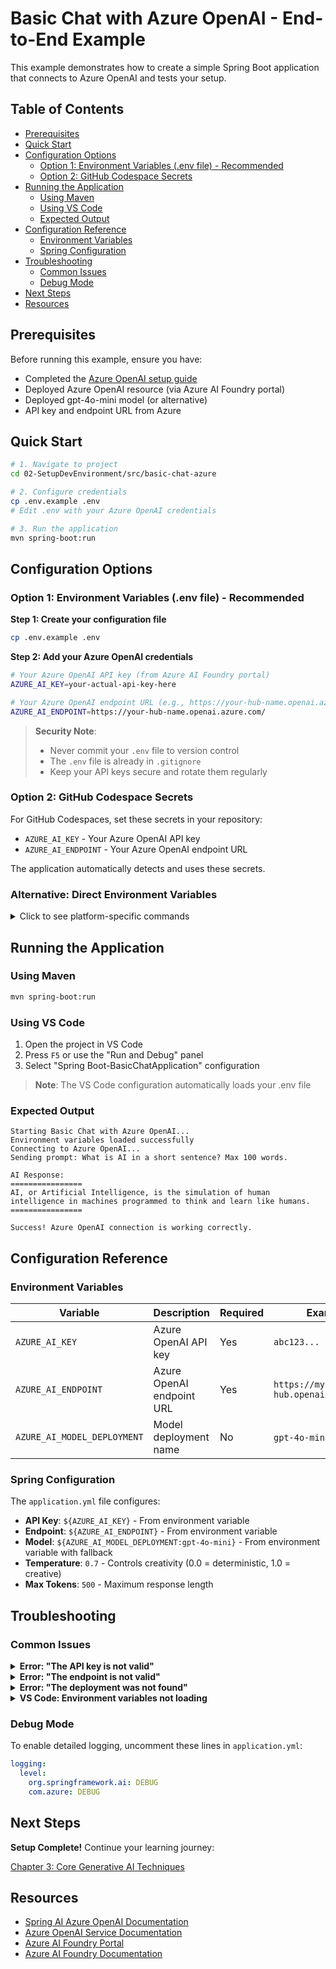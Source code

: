 # Basic Chat with Azure OpenAI - End-to-End Example

This example demonstrates how to create a simple Spring Boot application that connects to Azure OpenAI and tests your setup.

## Table of Contents

- [Prerequisites](#prerequisites)
- [Quick Start](#quick-start)
- [Configuration Options](#configuration-options)
  - [Option 1: Environment Variables (.env file) - Recommended](#option-1-environment-variables-env-file---recommended)
  - [Option 2: GitHub Codespace Secrets](#option-2-github-codespace-secrets)
- [Running the Application](#running-the-application)
  - [Using Maven](#using-maven)
  - [Using VS Code](#using-vs-code)
  - [Expected Output](#expected-output)
- [Configuration Reference](#configuration-reference)
  - [Environment Variables](#environment-variables)
  - [Spring Configuration](#spring-configuration)
- [Troubleshooting](#troubleshooting)
  - [Common Issues](#common-issues)
  - [Debug Mode](#debug-mode)
- [Next Steps](#next-steps)
- [Resources](#resources)

## Prerequisites

Before running this example, ensure you have:

- Completed the [Azure OpenAI setup guide](../../getting-started-azure-openai.md)  
- Deployed Azure OpenAI resource (via Azure AI Foundry portal)  
- Deployed gpt-4o-mini model (or alternative)  
- API key and endpoint URL from Azure  

## Quick Start

```bash
# 1. Navigate to project
cd 02-SetupDevEnvironment/src/basic-chat-azure

# 2. Configure credentials
cp .env.example .env
# Edit .env with your Azure OpenAI credentials

# 3. Run the application
mvn spring-boot:run
```

## Configuration Options

### Option 1: Environment Variables (.env file) - Recommended

**Step 1: Create your configuration file**
```bash
cp .env.example .env
```

**Step 2: Add your Azure OpenAI credentials**
```bash
# Your Azure OpenAI API key (from Azure AI Foundry portal)
AZURE_AI_KEY=your-actual-api-key-here

# Your Azure OpenAI endpoint URL (e.g., https://your-hub-name.openai.azure.com/)
AZURE_AI_ENDPOINT=https://your-hub-name.openai.azure.com/
```

> **Security Note**: 
> - Never commit your `.env` file to version control
> - The `.env` file is already in `.gitignore`
> - Keep your API keys secure and rotate them regularly

### Option 2: GitHub Codespace Secrets

For GitHub Codespaces, set these secrets in your repository:
- `AZURE_AI_KEY` - Your Azure OpenAI API key
- `AZURE_AI_ENDPOINT` - Your Azure OpenAI endpoint URL

The application automatically detects and uses these secrets.

### Alternative: Direct Environment Variables

<details>
<summary>Click to see platform-specific commands</summary>

**Linux/macOS (bash/zsh):**
```bash
export AZURE_AI_KEY=your-actual-api-key-here
export AZURE_AI_ENDPOINT=https://your-hub-name.openai.azure.com/
```

**Windows (Command Prompt):**
```cmd
set AZURE_AI_KEY=your-actual-api-key-here
set AZURE_AI_ENDPOINT=https://your-hub-name.openai.azure.com/
```

**Windows (PowerShell):**
```powershell
$env:AZURE_AI_KEY="your-actual-api-key-here"
$env:AZURE_AI_ENDPOINT="https://your-hub-name.openai.azure.com/"
```
</details>

## Running the Application

### Using Maven

```bash
mvn spring-boot:run
```

### Using VS Code

1. Open the project in VS Code
2. Press `F5` or use the "Run and Debug" panel
3. Select "Spring Boot-BasicChatApplication" configuration

> **Note**: The VS Code configuration automatically loads your .env file

### Expected Output

```
Starting Basic Chat with Azure OpenAI...
Environment variables loaded successfully
Connecting to Azure OpenAI...
Sending prompt: What is AI in a short sentence? Max 100 words.

AI Response:
================
AI, or Artificial Intelligence, is the simulation of human intelligence in machines programmed to think and learn like humans.
================

Success! Azure OpenAI connection is working correctly.
```

## Configuration Reference

### Environment Variables

| Variable | Description | Required | Example |
|----------|-------------|----------|---------|
| `AZURE_AI_KEY` | Azure OpenAI API key | Yes | `abc123...` |
| `AZURE_AI_ENDPOINT` | Azure OpenAI endpoint URL | Yes | `https://my-hub.openai.azure.com/` |
| `AZURE_AI_MODEL_DEPLOYMENT` | Model deployment name | No | `gpt-4o-mini` (default) |

### Spring Configuration

The `application.yml` file configures:
- **API Key**: `${AZURE_AI_KEY}` - From environment variable
- **Endpoint**: `${AZURE_AI_ENDPOINT}` - From environment variable  
- **Model**: `${AZURE_AI_MODEL_DEPLOYMENT:gpt-4o-mini}` - From environment variable with fallback
- **Temperature**: `0.7` - Controls creativity (0.0 = deterministic, 1.0 = creative)
- **Max Tokens**: `500` - Maximum response length

## Troubleshooting

### Common Issues

<details>
<summary><strong>Error: "The API key is not valid"</strong></summary>

- Check that your `AZURE_AI_KEY` is correctly set in your `.env` file
- Verify the API key is copied exactly from the Azure AI Foundry portal
- Ensure no extra spaces or quotes around the key
</details>

<details>
<summary><strong>Error: "The endpoint is not valid"</strong></summary>

- Ensure your `AZURE_AI_ENDPOINT` includes the full URL (e.g., `https://your-hub-name.openai.azure.com/`)
- Check for trailing slash consistency
- Verify the endpoint matches your Azure deployment region
</details>

<details>
<summary><strong>Error: "The deployment was not found"</strong></summary>

- Verify your model deployment name matches exactly what's deployed in Azure
- Check that the model is successfully deployed and active
- Try using the default deployment name: `gpt-4o-mini`
</details>

<details>
<summary><strong>VS Code: Environment variables not loading</strong></summary>

- Ensure your `.env` file is in the project root directory (same level as `pom.xml`)
- Try running `mvn spring-boot:run` in VS Code's integrated terminal
- Check that the VS Code Java extension is properly installed
- Verify launch configuration has `"envFile": "${workspaceFolder}/.env"`
</details>

### Debug Mode

To enable detailed logging, uncomment these lines in `application.yml`:

```yaml
logging:
  level:
    org.springframework.ai: DEBUG
    com.azure: DEBUG
```

## Next Steps

**Setup Complete!** Continue your learning journey:

[Chapter 3: Core Generative AI Techniques](../../../03-CoreGenerativeAITechniques/README.md)

## Resources

- [Spring AI Azure OpenAI Documentation](https://docs.spring.io/spring-ai/reference/api/clients/azure-openai-chat.html)
- [Azure OpenAI Service Documentation](https://learn.microsoft.com/azure/ai-services/openai/)
- [Azure AI Foundry Portal](https://ai.azure.com/)
- [Azure AI Foundry Documentation](https://learn.microsoft.com/azure/ai-foundry/how-to/create-projects?tabs=ai-foundry&pivots=hub-project)
